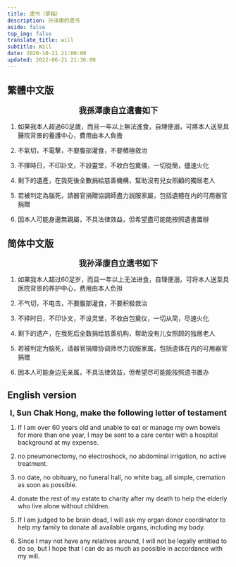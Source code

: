 ```yaml
---
title: 遗书（草稿）
description: 孙泽康的遗书
aside: false
top_img: false
translate_title: will
subtitle: Will
date: 2020-10-21 21:00:00
updated: 2022-06-21 21:36:00
---
```

## 繁體中文版
<center><b><font size=4>我孫澤康自立遺書如下</font></center></b>

1. 如果我本人超過60足歲，而且一年以上無法進食，自理便溺，可將本人送至具醫院背景的養護中心，費用由本人負擔

2. 不氣切，不電擊，不要腹部灌食，不要積極救治

3. 不擇時日，不印訃文，不設靈堂，不收白包奠儀，一切從簡，儘速火化

4. 剩下的遺產，在我死後全數捐給慈善機構，幫助沒有兒女照顧的獨居老人

5. 若被判定為腦死，請器官捐贈協調師盡力説服家屬，包括遺體在内的可用器官捐贈

6. 因本人可能身邊無親屬，不具法律效益，但希望盡可能能按照遺書置辦

## 简体中文版
<center><b><font size=4>我孙泽康自立遗书如下</font></center></b>

1. 如果我本人超过60足岁，而且一年以上无法进食，自理便溺，可将本人送至具医院背景的养护中心，费用由本人负担

2. 不气切，不电击，不要腹部灌食，不要积极救治

3. 不择时日，不印讣文，不设灵堂，不收白包奠仪，一切从简，尽速火化

4. 剩下的遗产，在我死后全数捐给慈善机构，帮助没有儿女照顾的独居老人

5. 若被判定为脑死，请器官捐赠协调师尽力説服家属，包括遗体在内的可用器官捐赠

6. 因本人可能身边无亲属，不具法律效益，但希望尽可能能按照遗书置办

## English version
<center><b><font size=4>I, Sun Chak Hong, make the following letter of testament</font></center></b>


1. If I am over 60 years old and unable to eat or manage my own bowels for more than one year, I may be sent to a care center with a hospital background at my expense.

2. no pneumonectomy, no electroshock, no abdominal irrigation, no active treatment.

3. no date, no obituary, no funeral hall, no white bag, all simple, cremation as soon as possible.

4. donate the rest of my estate to charity after my death to help the elderly who live alone without children.

5. If I am judged to be brain dead, I will ask my organ donor coordinator to help my family to donate all available organs, including my body.

6. Since I may not have any relatives around, I will not be legally entitled to do so, but I hope that I can do as much as possible in accordance with my will.